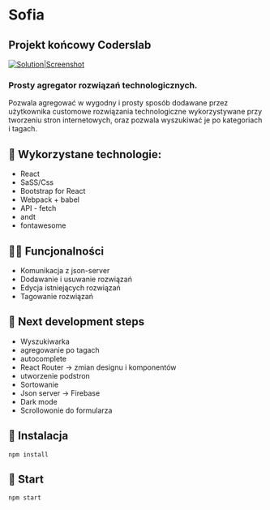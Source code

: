 # Sofia

## Projekt końcowy Coderslab

[![Solution|Screenshot](https://i.postimg.cc/hvb1xLLr/Zrzut-ekranu-2021-06-12-001942.png)](https://github.com/piotrpawlowski7/cl_finalproject/)

### Prosty agregator rozwiązań technologicznych.

Pozwala agregować w wygodny i prosty sposób dodawane przez użytkownika customowe rozwiązania technologiczne wykorzystywane przy tworzeniu stron internetowych, oraz pozwala wyszukiwać je po kategoriach i tagach.


## 🔭 Wykorzystane technologie:
- React
- SaSS/Css
- Bootstrap for React
- Webpack + babel
- API - fetch
- andt
- fontawesome

## 👨‍💻  Funcjonalności
- Komunikacja z json-server
- Dodawanie i usuwanie rozwiązań
- Edycja istniejących rozwiązań
- Tagowanie rozwiązań

## 📲 Next development steps
- Wyszukiwarka
- agregowanie po tagach
- autocomplete
- React Router -> zmian designu i komponentów
- utworzenie podstron
- Sortowanie
- Json server -> Firebase
- Dark mode
- Scrollowonie do formularza

## 📝 Instalacja

```
npm install
```

## 📄  Start

```
npm start
```

<!-- Shortlinks: -->
<!-- Github pages deployment: https://piotrpawlowski7.github.io/cl_finalproject/ -->
